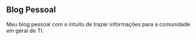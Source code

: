 ## Blog Pessoal

Meu blog pessoal com o intuito de trazer informações para a comunidade em geral de TI.
